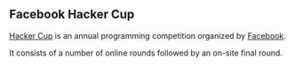 ## Facebook Hacker Cup

[Hacker Cup](https://www.facebook.com/hackercup) is an annual programming competition organized by [Facebook](http://www.facebook.com).

It consists of a number of online rounds followed by an on-site final round.
